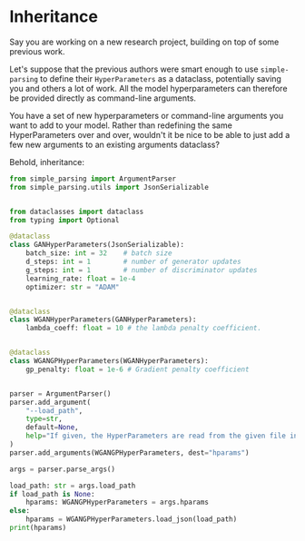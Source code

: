 # Inheritance

Say you are working on a new research project, building on top of some previous work.

Let's suppose that the previous authors were smart enough to use `simple-parsing` to define their `HyperParameters` as a dataclass, potentially saving you and others a lot of work. All the model hyperparameters can therefore be provided directly as command-line arguments.

You have a set of new hyperparameters or command-line arguments you want to add to your model. Rather than redefining the same HyperParameters over and over, wouldn't it be nice to be able to just add a few new arguments to an existing arguments dataclass?

Behold, inheritance:

```python
from simple_parsing import ArgumentParser
from simple_parsing.utils import JsonSerializable


from dataclasses import dataclass
from typing import Optional

@dataclass
class GANHyperParameters(JsonSerializable):
    batch_size: int = 32    # batch size
    d_steps: int = 1        # number of generator updates
    g_steps: int = 1        # number of discriminator updates
    learning_rate: float = 1e-4
    optimizer: str = "ADAM"


@dataclass
class WGANHyperParameters(GANHyperParameters):
    lambda_coeff: float = 10 # the lambda penalty coefficient.


@dataclass
class WGANGPHyperParameters(WGANHyperParameters):
    gp_penalty: float = 1e-6 # Gradient penalty coefficient


parser = ArgumentParser()
parser.add_argument(
    "--load_path",
    type=str,
    default=None,
    help="If given, the HyperParameters are read from the given file instead of from the command-line."
)
parser.add_arguments(WGANGPHyperParameters, dest="hparams")

args = parser.parse_args()

load_path: str = args.load_path
if load_path is None:
    hparams: WGANGPHyperParameters = args.hparams  
else:
    hparams = WGANGPHyperParameters.load_json(load_path)
print(hparams)
```